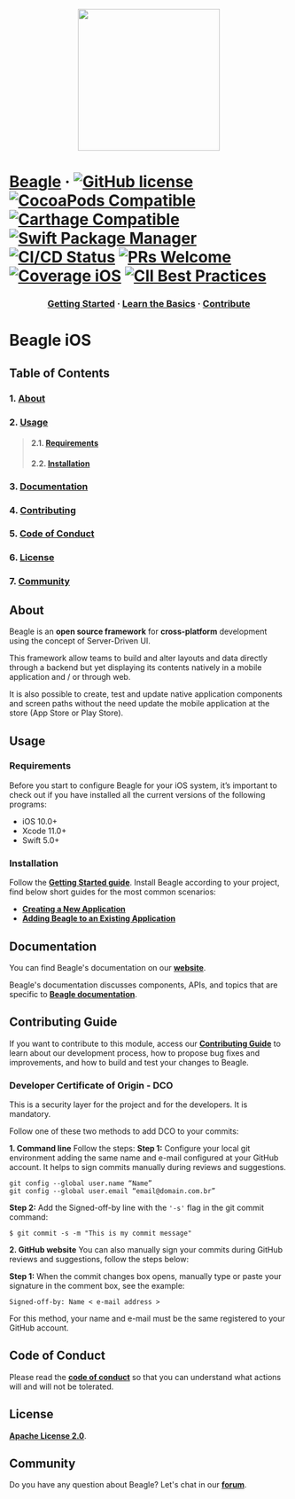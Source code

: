 <p align="center">
  <img src="https://gblobscdn.gitbook.com/spaces%2F-M-Qy7jZbUpzGRP5GbCZ%2Favatar.png" width="256" height="256" />
</p>

# [Beagle](https://usebeagle.io/) &middot; [![GitHub license](https://img.shields.io/badge/license-Apache%202.0-orange)](https://github.com/ZupIT/beagle-android/blob/main/LICENSE.txt) [![CocoaPods Compatible](https://img.shields.io/cocoapods/v/Beagle)](https://cocoapods.org/pods/Beagle) [![Carthage Compatible](https://img.shields.io/badge/Carthage-compatible-orange)](https://github.com/Carthage/Carthage) [![Swift Package Manager](https://img.shields.io/badge/Swift_Package_Manager-compatible-orange)](https://img.shields.io/badge/Swift_Package_Manager-compatible-orange?style=flat-square) [![CI/CD Status](https://github.com/ZupIT/beagle-ios/actions/workflows/ios-pr.yml/badge.svg?branch=main)](https://github.com/ZupIT/beagle-ios/actions/workflows/ios-pr.yml) [![PRs Welcome](https://img.shields.io/badge/PRs-welcome-orange.svg)](https://github.com/ZupIT/beagle-ios/blob/main/CONTRIBUTING.md) [![Coverage iOS](https://sonarcloud.io/api/project_badges/measure?project=ZupIT_beagle_ios&metric=coverage)](https://sonarcloud.io/dashboard?id=ZupIT_beagle_ios) [![CII Best Practices](https://bestpractices.coreinfrastructure.org/projects/5397/badge)](https://bestpractices.coreinfrastructure.org/projects/5397)

<h3 align="center">
  <a href="https://docs.usebeagle.io">Getting Started</a>
  <span> · </span>
  <a href="https://docs.usebeagle.io/get-started/using-beagle">Learn the Basics</a>
  <span> · </span>
  <a href="https://github.com/ZupIT/beagle/blob/main/CONTRIBUTING.md">Contribute</a>
</h3>

# **Beagle iOS**

## **Table of Contents**

### 1. [**About**](#about)
### 2. [**Usage**](#usage)
>#### 2.1. [**Requirements**](#requirements) 
>#### 2.2. [**Installation**](#building-your-first-app-using-beagle)
### 3. [**Documentation**](#documentation)
### 4. [**Contributing**](#contributing)
### 5. [**Code of Conduct**](#code-of-conduct)
### 6. [**License**](#license)
### 7. [**Community**](#community)

## **About**

Beagle is an **open source framework** for **cross-platform** development using the concept of Server-Driven UI.

This framework allow teams to build and alter layouts and data directly through a backend but yet displaying its contents natively in a mobile application and / or through web.

It is also possible to create, test and update native application components and screen paths without the need update the mobile application at the store (App Store or Play Store).

## **Usage**

### **Requirements**

Before you start to configure Beagle for your iOS system, it’s important to check out if you have installed all the current versions of the following programs: ‌

- iOS 10.0+
- Xcode 11.0+
- Swift 5.0+

### **Installation**

Follow the [**Getting Started guide**](https://docs.usebeagle.io/get-started/installing-beagle). Install Beagle according to your project, find below short guides for the most common scenarios:

- [**Creating a New Application**][new-app]
- [**Adding Beagle to an Existing Application**][existing]

[new-app]: https://docs.usebeagle.io/get-started/new-project
[existing]: https://docs.usebeagle.io/get-started/using-beagle

## **Documentation**

You can find Beagle's documentation on our [**website**][site].

Beagle's documentation discusses components, APIs, and topics that are specific to [**Beagle documentation**][b-docs].

[site]: https://usebeagle.io/
[b-docs]: https://docs.usebeagle.io/


## **Contributing Guide**

If you want to contribute to this module, access our [**Contributing Guide**][contribute] to learn about our development process, how to propose bug fixes and improvements, and how to build and test your changes to Beagle.

[contribute]: https://github.com/ZupIT/beagle-ios/blob/main/CONTRIBUTING.md

### **Developer Certificate of Origin - DCO**

 This is a security layer for the project and for the developers. It is mandatory.
 
 Follow one of these two methods to add DCO to your commits:
 
**1. Command line**
 Follow the steps: 
 **Step 1:** Configure your local git environment adding the same name and e-mail configured at your GitHub account. It helps to sign commits manually during reviews and suggestions.

 ```
git config --global user.name “Name”
git config --global user.email “email@domain.com.br”
```

**Step 2:** Add the Signed-off-by line with the `'-s'` flag in the git commit command:

```
$ git commit -s -m "This is my commit message"
```

**2. GitHub website**
You can also manually sign your commits during GitHub reviews and suggestions, follow the steps below: 

**Step 1:** When the commit changes box opens, manually type or paste your signature in the comment box, see the example:

```
Signed-off-by: Name < e-mail address >
```

For this method, your name and e-mail must be the same registered to your GitHub account.

## **Code of Conduct**

Please read the [**code of conduct**](https://github.com/ZupIT/beagle-ios/blob/main/CODE_OF_CONDUCT.md) so that you can understand what actions will and will not be tolerated.

## **License**

[**Apache License 2.0**]( https://github.com/ZupIT/beagle-ios/blob/main/LICENSE.txt).


## **Community**
Do you have any question about Beagle? Let's chat in our [**forum**](https://forum.zup.com.br/). 